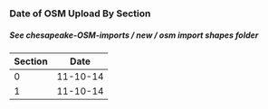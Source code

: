 ### Date of OSM Upload By Section
##### See chesapeake-OSM-imports / new / osm import shapes folder


| Section  | Date |  
| ------------- | ------------- |  
| 0  | 11-10-14  |  
| 1  | 11-10-14  |  
